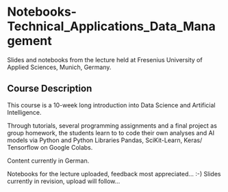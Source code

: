 # Notebooks-Technical_Applications_Data_Management
Slides and notebooks from the lecture held at Fresenius University of Applied Sciences, Munich, Germany.

## Course Description
This course is a 10-week long introduction into Data Science and Artificial Intelligence.

Through tutorials, several programming assignments and a final project as group homework, the students learn to to code their own analyses and AI models via Python and Python Libraries Pandas, SciKit-Learn, Keras/ Tensorflow on Google Colabs.

Content currently in German.

 Notebooks for the lecture uploaded, feedback most appreciated... :-)
  Slides currently in revision, upload will follow...
